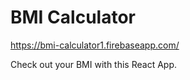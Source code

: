 # BMI Calculator

https://bmi-calculator1.firebaseapp.com/

Check out your BMI with this React App.
